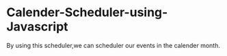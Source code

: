 # Calender-Scheduler-using-Javascript
By using this scheduler,we can scheduler our events in the calender month.
